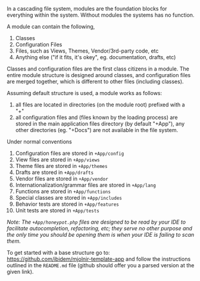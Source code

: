 In a cascading file system, modules are the foundation blocks for everything
within the system. Without modules the systems has no function.

A module can contain the following,

 1. Classes
 2. Configuration Files
 3. Files, such as Views, Themes, Vendor/3rd-party code, etc
 4. Anything else ("if it fits, it's okey", eg. documentation, drafts, etc)

Classes and configuration files are the first class citizens in a module. The
entire module structure is designed around classes, and configuration files are
merged together, which is different to other files (including classes).

Assuming default structure is used, a module works as follows:

  1. all files are located in directories (on the module root) prefixed
 with a "+"
  2. all configuration files and (files known by the loading process) are stored
 in the main application files directory (by default "+App"), any other
 directories (eg. "+Docs") are not available in the file system.

Under normal conventions

 1. Configuration files are stored in `+App/config`
 2. View files are stored in `+App/views`
 3. Theme files are stored in `+App/themes`
 4. Drafts are stored in `+App/drafts`
 5. Vendor files are stored in `+App/vendor`
 6. Internationalization/grammar files are stored in `+App/lang`
 7. Functions are stored in `+App/functions`
 8. Special classes are stored in `+App/includes`
 9. Behavior tests are stored in `+App/features`
 10. Unit tests are stored in `+App/tests`

*Note: The `+App/honeypot.php` files are designed to be read by your IDE to
facilitate autocompletion, refactoring, etc; they serve no other purpose and the
only time you should be opening them is when your IDE is failing to scan them.*

To get started with a base structure go to:
<https://github.com/ibidem/mjolnir-template-app> and follow the instructions
outlined in the `README.md` file (github should offer you a parsed version at
the given link).
